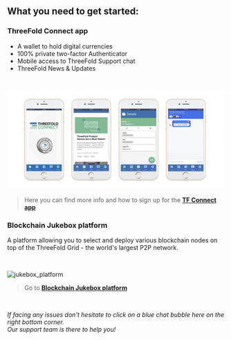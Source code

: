 ## What you need to get started:

### ThreeFold Connect app

- A wallet to hold digital currencies
- 100% private two-factor Authenticator
- Mobile access to ThreeFold Support chat
- ThreeFold News & Updates

<br/>

![tf_connect](img/tf_connect.jpg)

> Here you can find more info and how to sign up for the [**TF Connect app**](threefold_connect)


### Blockchain Jukebox platform

A platform allowing you to select and deploy various blockchain nodes on top of the ThreeFold Grid - the world's largest P2P network.

<br/>

![jukebox_platform](img/jukebox_platform.jpg)

> Go to [**Blockchain Jukebox platform**](https://staging.blockchainjukebox.com/auth/login?next_url=/jukebox)

<br/>

_If facing any issues don't hesitate to click on a blue chat bubble here on the right bottom corner. 
<br/>
Our support team is there to help you!_